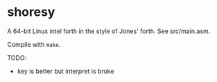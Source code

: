 # shoresy

A 64-bit Linux intel forth in the style of Jones' forth. See src/main.asm.

Compile with `make`.

TODO:
- key is better but interpret is broke
